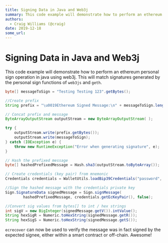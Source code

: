```yaml
---
title: Signing Data in Java and Web3j
summary: This code example will demonstrate how to perform an ethereum personal sign operation in java using web3j. This will match signatures generated by the personal
authors:
  - Craig Williams (@craig)
date: 2019-12-18
some_url: 
---
```


# Signing Data in Java and Web3j


This code example will demonstrate how to perform an ethereum personal sign operation in java using web3j.  This will match signatures generated by the personal sign functions of `web3js` and `geth`.

``` java
byte[] messageToSign = "Testing Testing 123".getBytes();

//Create prefix
String prefix = "\u0019Ethereum Signed Message:\n" + messageToSign.length;

// Concat prefix and message
ByteArrayOutputStream outputStream = new ByteArrayOutputStream( );

try {
    outputStream.write(prefix.getBytes());
    outputStream.write(messageToSign);
} catch (IOException e) {
    throw new RuntimeException("Error when generating signature", e);
}

// Hash the prefixed message
byte[] hashedPrefixedMessage = Hash.sha3(outputStream.toByteArray());

// Create credentials (key pair) from mnemonic
Credentials credentials = WalletUtils.loadBip39Credentials("password", "mnemonic");

//Sign the hashed message with the credentials private key
Sign.SignatureData signedMessage = Sign.signMessage(
        hashedPrefixedMessage, credentials.getEcKeyPair(), false);

//Convert sig values from bytes[] to int / hex strings
int sigV = new BigInteger(signedMessage.getV()).intValue();
String hexSigR = Numeric.toHexString(signedMessage.getR());
String hexSigS = Numeric.toHexString(signedMessage.getS());
```

`ecrecover` can now be used to verify the message was in fact signed by the expected signee, either within a smart contract or off-chain.  Awesome!
